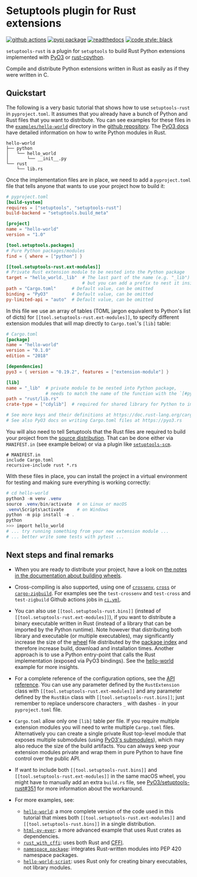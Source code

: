 # Setuptools plugin for Rust extensions

[![github actions](https://github.com/PyO3/setuptools-rust/actions/workflows/ci.yml/badge.svg)](https://github.com/PyO3/setuptools-rust/actions/workflows/ci.yml)
[![pypi package](https://badge.fury.io/py/setuptools-rust.svg)](https://pypi.org/project/setuptools-rust/)
[![readthedocs](https://readthedocs.org/projects/pip/badge/)](https://setuptools-rust.readthedocs.io/en/latest/)
[![code style: black](https://img.shields.io/badge/code%20style-black-000000.svg)](https://github.com/ambv/black)

`setuptools-rust` is a plugin for `setuptools` to build Rust Python extensions implemented with [PyO3](https://github.com/PyO3/pyo3) or [rust-cpython](https://github.com/dgrunwald/rust-cpython).

Compile and distribute Python extensions written in Rust as easily as if
they were written in C.

## Quickstart

The following is a very basic tutorial that shows how to use `setuptools-rust` in `pyproject.toml`.
It assumes that you already have a bunch of Python and Rust files that you want
to distribute. You can see examples for these files in the 
[`examples/hello-world`](https://github.com/PyO3/setuptools-rust/tree/main/examples/hello-world)
directory in the [github repository](https://github.com/PyO3/setuptools-rust).
The [PyO3 docs](https://pyo3.rs) have detailed information on how to write Python
modules in Rust.

```
hello-world
├── python
│   └── hello_world
│       └── __init__.py
└── rust
    └── lib.rs
```

Once the implementation files are in place, we need to add a `pyproject.toml`
file that tells anyone that wants to use your project how to build it:

```toml
# pyproject.toml
[build-system]
requires = ["setuptools", "setuptools-rust"]
build-backend = "setuptools.build_meta"

[project]
name = "hello-world"
version = "1.0"

[tool.setuptools.packages]
# Pure Python packages/modules
find = { where = ["python"] }

[[tool.setuptools-rust.ext-modules]]
# Private Rust extension module to be nested into the Python package
target = "hello_world._lib"  # The last part of the name (e.g. "_lib") has to match lib.name in Cargo.toml,
                             # but you can add a prefix to nest it inside of a Python package.
path = "Cargo.toml"      # Default value, can be omitted
binding = "PyO3"         # Default value, can be omitted
py-limited-api = "auto"  # Default value, can be omitted
```

In this file we use an array of tables (TOML jargon equivalent to Python's list
of dicts) for ``[[tool.setuptools-rust.ext-modules]]``, to specify different
extension modules that will map directly to `Cargo.toml`'s `[lib]` table:

```toml
# Cargo.toml
[package]
name = "hello-world"
version = "0.1.0"
edition = "2018"

[dependencies]
pyo3 = { version = "0.19.2", features = ["extension-module"] }

[lib]
name = "_lib"  # private module to be nested into Python package,
               # needs to match the name of the function with the `[#pymodule]` attribute
path = "rust/lib.rs"
crate-type = ["cdylib"]  # required for shared library for Python to import from.

# See more keys and their definitions at https://doc.rust-lang.org/cargo/reference/manifest.html
# See also PyO3 docs on writing Cargo.toml files at https://pyo3.rs
```

You will also need to tell Setuptools that the Rust files are required to build your
project from the [source distribution](https://setuptools.pypa.io/en/latest/userguide/miscellaneous.html).
That can be done either via `MANIFEST.in` (see example below) or via a plugin like
[`setuptools-scm`](https://pypi.org/project/setuptools-scm/).

```
# MANIFEST.in
include Cargo.toml
recursive-include rust *.rs
```

With these files in place, you can install the project in a virtual environment
for testing and making sure everything is working correctly:

```powershell
# cd hello-world
python3 -m venv .venv
source .venv/bin/activate  # on Linux or macOS
.venv\Scripts\activate     # on Windows
python -m pip install -e .
python
>>> import hello_world
# ... try running something from your new extension module ...
# ... better write some tests with pytest ...
```

## Next steps and final remarks

- When you are ready to distribute your project, have a look on
  [the notes in the documentation about building wheels](https://setuptools-rust.readthedocs.io/en/latest/building_wheels.html).

- Cross-compiling is also supported, using one of
  [`crossenv`](https://github.com/benfogle/crossenv),
  [`cross`](https://github.com/rust-embedded/cross) or
  [`cargo-zigbuild`](https://github.com/messense/cargo-zigbuild).
  For examples see the `test-crossenv` and `test-cross` and `test-zigbuild` Github actions jobs in
  [`ci.yml`](https://github.com/PyO3/setuptools-rust/blob/main/.github/workflows/ci.yml).

- You can also use `[[tool.setuptools-rust.bins]]` (instead of `[[tool.setuptools-rust.ext-modules]]`),
  if you want to distribute a binary executable written in Rust (instead of a library that can be imported by the Python runtime).
  Note however that distributing both library and executable (or multiple executables),
  may significantly increase the size of the
  [wheel](https://packaging.python.org/en/latest/glossary/#term-Wheel)
  file distributed by the
  [package index](https://packaging.python.org/en/latest/glossary/#term-Package-Index)
  and therefore increase build, download and installation times.
  Another approach is to use a Python entry-point that calls the Rust
  implementation (exposed via PyO3 bindings).
  See the [hello-world](https://github.com/PyO3/setuptools-rust/tree/main/examples/hello-world)
  example for more insights.

- For a complete reference of the configuration options, see the
  [API reference](https://setuptools-rust.readthedocs.io/en/latest/reference.html).
  You can use any parameter defined by the `RustExtension` class with
  `[[tool.setuptools-rust.ext-modules]]` and any parameter defined by the
  `RustBin` class with `[[tool.setuptools-rust.bins]]`; just remember to replace
  underscore characters `_` with dashes `-` in your `pyproject.toml` file.

- `Cargo.toml` allow only one `[lib]` table per file.
  If you require multiple extension modules you will need to write multiple `Cargo.toml` files.
  Alternatively you can create a single private Rust top-level module that exposes
  multiple submodules (using [PyO3's submodules](https://pyo3.rs/v0.19.2/module#python-submodules)),
  which may also reduce the size of the build artifacts.
  You can always keep your extension modules private and wrap them in pure Python
  to have fine control over the public API.

- If want to include both `[[tool.setuptools-rust.bins]]` and `[[tool.setuptools-rust.ext-modules]]`
  in the same macOS wheel, you might have to manually add an extra `build.rs` file,
  see [PyO3/setuptools-rust#351](https://github.com/PyO3/setuptools-rust/pull/351)
  for more information about the workaround.

- For more examples, see:
  - [`hello-world`](https://github.com/PyO3/setuptools-rust/tree/main/examples/hello-world):
    a more complete version of the code used in this tutorial that mixes both
    `[[tool.setuptools-rust.ext-modules]]` and `[[tool.setuptools-rust.bins]]`
    in a single distribution.
  - [`html-py-ever`](https://github.com/PyO3/setuptools-rust/tree/main/examples/html-py-ever):
    a more advanced example that uses Rust crates as dependencies.
  - [`rust_with_cffi`](https://github.com/PyO3/setuptools-rust/tree/main/examples/rust_with_cffi):
    uses both Rust and [CFFI](https://cffi.readthedocs.io/en/latest/).
  - [`namespace_package`](https://github.com/PyO3/setuptools-rust/tree/main/examples/namespace_package):
    integrates Rust-written modules into PEP 420 namespace packages.
  - [`hello-world-script`](https://github.com/PyO3/setuptools-rust/tree/main/examples/hello-world-script):
    uses Rust only for creating binary executables, not library modules.
